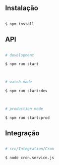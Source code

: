 ## Instalação

  

```bash

$ npm install

```

  

## API

  

```bash

# development

$ npm run start

  

# watch mode

$ npm run start:dev

  

# production mode

$ npm run start:prod

```

  

## Integração

  

```bash

# src/Integration/Cron

$ node cron.service.js

```